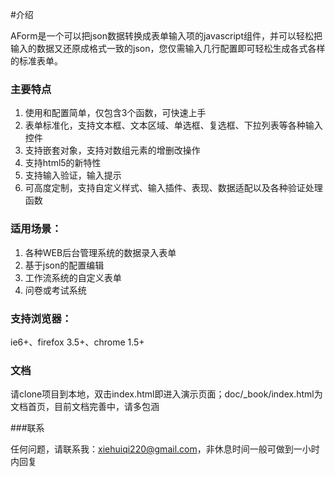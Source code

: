 #介绍

AForm是一个可以把json数据转换成表单输入项的javascript组件，并可以轻松把输入的数据又还原成格式一致的json，您仅需输入几行配置即可轻松生成各式各样的标准表单。

### 主要特点

1. 使用和配置简单，仅包含3个函数，可快速上手
2. 表单标准化，支持文本框、文本区域、单选框、复选框、下拉列表等各种输入控件
3. 支持嵌套对象，支持对数组元素的增删改操作
4. 支持html5的新特性
5. 支持输入验证，输入提示
6. 可高度定制，支持自定义样式、输入插件、表现、数据适配以及各种验证处理函数

### 适用场景：

1. 各种WEB后台管理系统的数据录入表单
2. 基于json的配置编辑
3. 工作流系统的自定义表单
4. 问卷或考试系统

### 支持浏览器：

ie6+、firefox 3.5+、chrome 1.5+

### 文档

请clone项目到本地，双击index.html即进入演示页面；doc/_book/index.html为文档首页，目前文档完善中，请多包涵

###联系

任何问题，请联系我：xiehuiqi220@gmail.com，非休息时间一般可做到一小时内回复